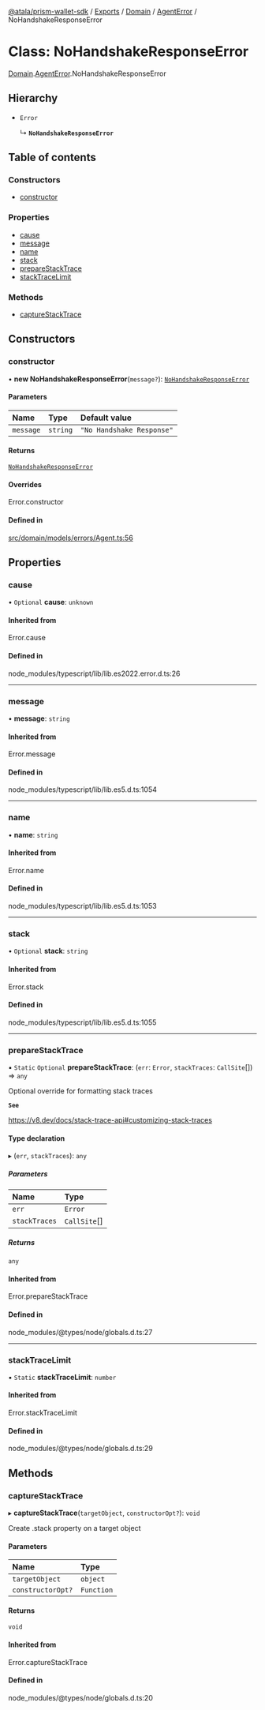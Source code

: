 [@atala/prism-wallet-sdk](../README.md) / [Exports](../modules.md) / [Domain](../modules/Domain.md) / [AgentError](../modules/Domain.AgentError.md) / NoHandshakeResponseError

# Class: NoHandshakeResponseError

[Domain](../modules/Domain.md).[AgentError](../modules/Domain.AgentError.md).NoHandshakeResponseError

## Hierarchy

- `Error`

  ↳ **`NoHandshakeResponseError`**

## Table of contents

### Constructors

- [constructor](Domain.AgentError.NoHandshakeResponseError.md#constructor)

### Properties

- [cause](Domain.AgentError.NoHandshakeResponseError.md#cause)
- [message](Domain.AgentError.NoHandshakeResponseError.md#message)
- [name](Domain.AgentError.NoHandshakeResponseError.md#name)
- [stack](Domain.AgentError.NoHandshakeResponseError.md#stack)
- [prepareStackTrace](Domain.AgentError.NoHandshakeResponseError.md#preparestacktrace)
- [stackTraceLimit](Domain.AgentError.NoHandshakeResponseError.md#stacktracelimit)

### Methods

- [captureStackTrace](Domain.AgentError.NoHandshakeResponseError.md#capturestacktrace)

## Constructors

### constructor

• **new NoHandshakeResponseError**(`message?`): [`NoHandshakeResponseError`](Domain.AgentError.NoHandshakeResponseError.md)

#### Parameters

| Name | Type | Default value |
| :------ | :------ | :------ |
| `message` | `string` | `"No Handshake Response"` |

#### Returns

[`NoHandshakeResponseError`](Domain.AgentError.NoHandshakeResponseError.md)

#### Overrides

Error.constructor

#### Defined in

[src/domain/models/errors/Agent.ts:56](https://github.com/hyperledger/identus-edge-agent-sdk-ts/blob/382b1c7b46001b3d4171eaa2010aa8f9482d27e8/src/domain/models/errors/Agent.ts#L56)

## Properties

### cause

• `Optional` **cause**: `unknown`

#### Inherited from

Error.cause

#### Defined in

node_modules/typescript/lib/lib.es2022.error.d.ts:26

___

### message

• **message**: `string`

#### Inherited from

Error.message

#### Defined in

node_modules/typescript/lib/lib.es5.d.ts:1054

___

### name

• **name**: `string`

#### Inherited from

Error.name

#### Defined in

node_modules/typescript/lib/lib.es5.d.ts:1053

___

### stack

• `Optional` **stack**: `string`

#### Inherited from

Error.stack

#### Defined in

node_modules/typescript/lib/lib.es5.d.ts:1055

___

### prepareStackTrace

▪ `Static` `Optional` **prepareStackTrace**: (`err`: `Error`, `stackTraces`: `CallSite`[]) => `any`

Optional override for formatting stack traces

**`See`**

https://v8.dev/docs/stack-trace-api#customizing-stack-traces

#### Type declaration

▸ (`err`, `stackTraces`): `any`

##### Parameters

| Name | Type |
| :------ | :------ |
| `err` | `Error` |
| `stackTraces` | `CallSite`[] |

##### Returns

`any`

#### Inherited from

Error.prepareStackTrace

#### Defined in

node_modules/@types/node/globals.d.ts:27

___

### stackTraceLimit

▪ `Static` **stackTraceLimit**: `number`

#### Inherited from

Error.stackTraceLimit

#### Defined in

node_modules/@types/node/globals.d.ts:29

## Methods

### captureStackTrace

▸ **captureStackTrace**(`targetObject`, `constructorOpt?`): `void`

Create .stack property on a target object

#### Parameters

| Name | Type |
| :------ | :------ |
| `targetObject` | `object` |
| `constructorOpt?` | `Function` |

#### Returns

`void`

#### Inherited from

Error.captureStackTrace

#### Defined in

node_modules/@types/node/globals.d.ts:20
